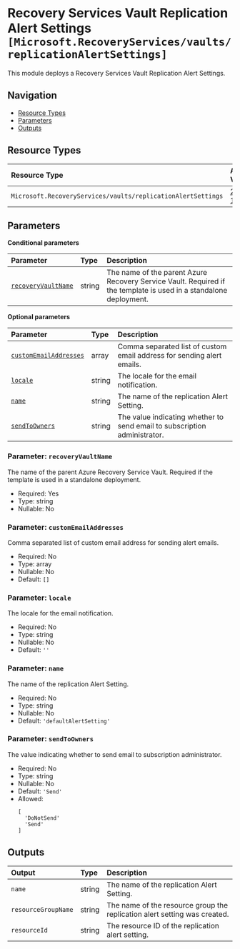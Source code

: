 # Recovery Services Vault Replication Alert Settings `[Microsoft.RecoveryServices/vaults/replicationAlertSettings]`

This module deploys a Recovery Services Vault Replication Alert Settings.

## Navigation

- [Resource Types](#Resource-Types)
- [Parameters](#Parameters)
- [Outputs](#Outputs)

## Resource Types

| Resource Type | API Version |
| :-- | :-- |
| `Microsoft.RecoveryServices/vaults/replicationAlertSettings` | [2022-10-01](https://learn.microsoft.com/en-us/azure/templates/Microsoft.RecoveryServices/2022-10-01/vaults/replicationAlertSettings) |

## Parameters

**Conditional parameters**

| Parameter | Type | Description |
| :-- | :-- | :-- |
| [`recoveryVaultName`](#parameter-recoveryvaultname) | string | The name of the parent Azure Recovery Service Vault. Required if the template is used in a standalone deployment. |

**Optional parameters**

| Parameter | Type | Description |
| :-- | :-- | :-- |
| [`customEmailAddresses`](#parameter-customemailaddresses) | array | Comma separated list of custom email address for sending alert emails. |
| [`locale`](#parameter-locale) | string | The locale for the email notification. |
| [`name`](#parameter-name) | string | The name of the replication Alert Setting. |
| [`sendToOwners`](#parameter-sendtoowners) | string | The value indicating whether to send email to subscription administrator. |

### Parameter: `recoveryVaultName`

The name of the parent Azure Recovery Service Vault. Required if the template is used in a standalone deployment.

- Required: Yes
- Type: string
- Nullable: No

### Parameter: `customEmailAddresses`

Comma separated list of custom email address for sending alert emails.

- Required: No
- Type: array
- Nullable: No
- Default: `[]`

### Parameter: `locale`

The locale for the email notification.

- Required: No
- Type: string
- Nullable: No
- Default: `''`

### Parameter: `name`

The name of the replication Alert Setting.

- Required: No
- Type: string
- Nullable: No
- Default: `'defaultAlertSetting'`

### Parameter: `sendToOwners`

The value indicating whether to send email to subscription administrator.

- Required: No
- Type: string
- Nullable: No
- Default: `'Send'`
- Allowed:
  ```Bicep
  [
    'DoNotSend'
    'Send'
  ]
  ```

## Outputs

| Output | Type | Description |
| :-- | :-- | :-- |
| `name` | string | The name of the replication Alert Setting. |
| `resourceGroupName` | string | The name of the resource group the replication alert setting was created. |
| `resourceId` | string | The resource ID of the replication alert setting. |
